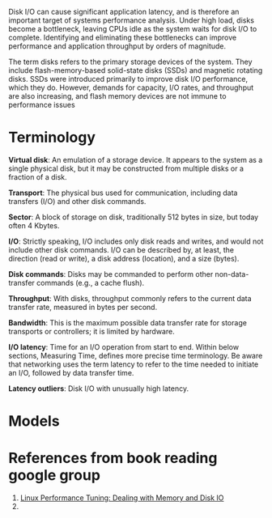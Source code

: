 Disk I/O can cause significant application latency, and is therefore an important target of systems performance analysis. Under high load, disks become a bottleneck, leaving CPUs idle as the system waits for disk I/O to complete. Identifying and eliminating these bottlenecks can improve performance and application throughput by orders of magnitude.

The term disks refers to the primary storage devices of the system. They include flash-memory-based solid-state disks (SSDs) and magnetic rotating disks. SSDs were introduced primarily to improve disk I/O performance, which they do. However, demands for capacity, I/O rates, and throughput are also increasing, and flash memory devices are not immune to performance issues

# Terminology
**Virtual disk**: An emulation of a storage device. It appears to the system as a single physical disk, but it may be constructed from multiple disks or a fraction of a disk.

**Transport**: The physical bus used for communication, including data transfers (I/O) and other disk commands.

**Sector**: A block of storage on disk, traditionally 512 bytes in size, but today often 4 Kbytes.

**I/O**: Strictly speaking, I/O includes only disk reads and writes, and would not include other disk commands. I/O can be described by, at least, the direction (read or write), a disk address (location), and a size (bytes).

**Disk commands**: Disks may be commanded to perform other non-data-transfer commands (e.g., a cache flush).

**Throughput**: With disks, throughput commonly refers to the current data transfer rate, measured in bytes per second.

**Bandwidth**: This is the maximum possible data transfer rate for storage transports or controllers; it is limited by hardware.

**I/O latency**: Time for an I/O operation from start to end. Within below sections, Measuring Time, defines more precise time terminology. Be aware that networking uses the term latency to refer to the time needed to initiate an I/O, followed by data transfer time.

**Latency outliers**: Disk I/O with unusually high latency.

# Models


# References from book reading google group
1. [Linux Performance Tuning: Dealing with Memory and Disk IO](https://www.yugabyte.com/blog/linux-performance-tuning-memory-disk-io/)
2. 

